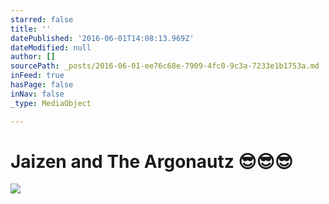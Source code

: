 ```yaml
---
starred: false
title: ''
datePublished: '2016-06-01T14:08:13.969Z'
dateModified: null
author: []
sourcePath: _posts/2016-06-01-ee76c68e-7909-4fc0-9c3a-7233e1b1753a.md
inFeed: true
hasPage: false
inNav: false
_type: MediaObject

---
```

# Jaizen and The Argonautz 😎😎😎
![](webkit-fake-url://c7f5c35c-24c0-476a-89b1-995925abd12b/imagegif)